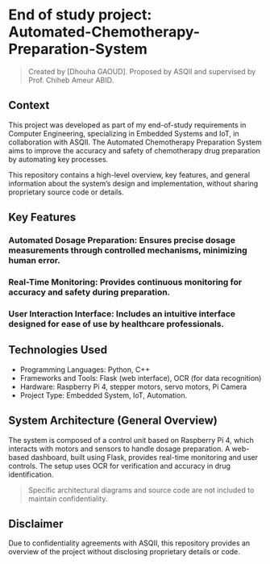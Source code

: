 # End of study project: <br> Automated-Chemotherapy-Preparation-System

> Created by [Dhouha GAOUD].
Proposed by ASQII and supervised by Prof. Chiheb Ameur ABID.


## Context

This project was developed as part of my end-of-study requirements in Computer Engineering, specializing in Embedded Systems and IoT, in collaboration with ASQII. The Automated Chemotherapy Preparation System aims to improve the accuracy and safety of chemotherapy drug preparation by automating key processes.

This repository contains a high-level overview, key features, and general information about the system’s design and implementation, without sharing proprietary source code or details.

## Key Features
### Automated Dosage Preparation: Ensures precise dosage measurements through controlled mechanisms, minimizing human error.  
### Real-Time Monitoring: Provides continuous monitoring for accuracy and safety during preparation.  
### User Interaction Interface: Includes an intuitive interface designed for ease of use by healthcare professionals.

## Technologies Used
- Programming Languages: Python, C++  
- Frameworks and Tools: Flask (web interface), OCR (for data recognition)  
- Hardware: Raspberry Pi 4, stepper motors, servo motors, Pi Camera  
- Project Type: Embedded System, IoT, Automation.

## System Architecture (General Overview)
The system is composed of a control unit based on Raspberry Pi 4, which interacts with motors and sensors to handle dosage preparation. A web-based dashboard, built using Flask, provides real-time monitoring and user controls. The setup uses OCR for verification and accuracy in drug identification.

> Specific architectural diagrams and source code are not included to maintain confidentiality.

## Disclaimer
Due to confidentiality agreements with ASQII, this repository provides an overview of the project without disclosing proprietary details or code.
